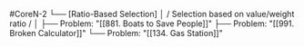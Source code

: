 #CoreN-2
└── [Ratio-Based Selection]
    │   / Selection based on value/weight ratio /
    │
    ├── Problem: "[[881. Boats to Save People]]"
    ├── Problem: "[[991. Broken Calculator]]"
    └── Problem: "[[134. Gas Station]]"
